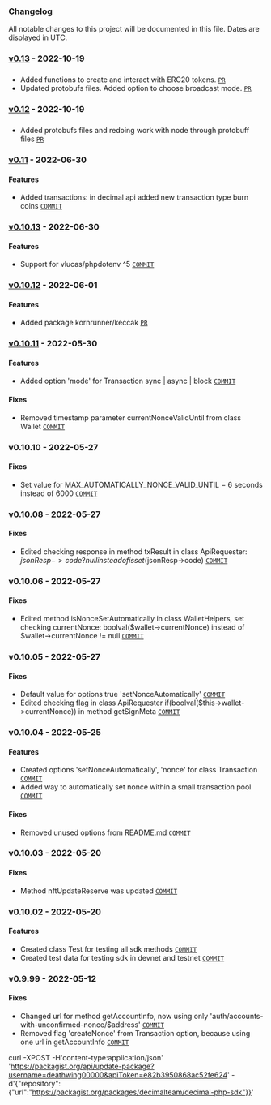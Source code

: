 ### Changelog

All notable changes to this project will be documented in this file. Dates are displayed in UTC.

### [v0.13](https://bitbucket.org/decimalteam/decimal-php-sdk/compare/v0.12%0D0.11?topic=0) - 2022-10-19
###
* Added functions to create and interact with ERC20 tokens. [`PR`](https://bitbucket.org/decimalteam/decimal-php-sdk/pull-requests/67)
* Updated protobufs files. Added option to choose broadcast mode. [`PR`](https://bitbucket.org/decimalteam/decimal-php-sdk/pull-requests/68)

### [v0.12](https://bitbucket.org/decimalteam/decimal-php-sdk/compare/v0.12%0D0.11?topic=0) - 2022-10-19
###
* Added protobufs files and redoing work with node through protobuff files [`PR`](https://bitbucket.org/decimalteam/decimal-php-sdk/pull-requests/61)

### [v0.11](https://bitbucket.org/decimalteam/decimal-php-sdk/compare/0.11..0.10.13) - 2022-06-30
#### Features
* Added transactions: in decimal api added new transaction type burn coins  [`COMMIT`](https://bitbucket.org/decimalteam/decimal-php-sdk/commits/83f68661bcbd3255e39d5a40318e0a4c2fdcb1ea)

### [v0.10.13](https://bitbucket.org/decimalteam/decimal-php-sdk/compare/0.10.13..0.10.12) - 2022-06-30
#### Features
* Support for vlucas/phpdotenv ^5 [`COMMIT`](https://bitbucket.org/decimalteam/decimal-php-sdk/commits/666d4b1bbc90acd48e34013d23b6a69339df3c33)

### [v0.10.12](https://bitbucket.org/decimalteam/decimal-php-sdk/compare/0.10.12..0.10.11) - 2022-06-01
#### Features
* Added package kornrunner/keccak  [`PR`](https://bitbucket.org/decimalteam/decimal-php-sdk/pull-requests/59)

### [v0.10.11](https://bitbucket.org/decimalteam/decimal-php-sdk/compare/0.10.11..0.10.10) - 2022-05-30
#### Features
* Added option 'mode' for Transaction sync | async | block [`COMMIT`](https://bitbucket.org/decimalteam/decimal-php-sdk/commits/40048d033c0afbb0fcaa3b323e273ffce7832d5e)
#### Fixes
* Removed timestamp parameter currentNonceValidUntil from class Wallet [`COMMIT`](https://bitbucket.org/decimalteam/decimal-php-sdk/commits/40048d033c0afbb0fcaa3b323e273ffce7832d5e)

### v0.10.10 - 2022-05-27
#### Fixes
* Set value for MAX_AUTOMATICALLY_NONCE_VALID_UNTIL = 6 seconds instead of 6000 [`COMMIT`](https://bitbucket.org/decimalteam/decimal-php-sdk/commits/769de17a5bea2768e0c2c0e475eaafc7b48d66c8)

### v0.10.08 - 2022-05-27
#### Fixes
* Edited checking response in method txResult in class ApiRequester: $jsonResp->code ? null instead of isset($jsonResp->code) [`COMMIT`](https://bitbucket.org/decimalteam/decimal-php-sdk/commits/4556d4b06058f7033c77cb9f4148db350a1de266)

### v0.10.06 - 2022-05-27
#### Fixes
* Edited method isNonceSetAutomatically in class WalletHelpers, set checking currentNonce: boolval($wallet->currentNonce) instead of $wallet->currentNonce != null [`COMMIT`](https://bitbucket.org/decimalteam/decimal-php-sdk/commits/59c02fb147829a7cfffafeecbfcbb3fa21e2b732)

### v0.10.05 - 2022-05-27
#### Fixes
* Default value for options true 'setNonceAutomatically' [`COMMIT`](https://bitbucket.org/decimalteam/decimal-php-sdk/commits/65f327cd0652989d38d2854ec37cb9b299a9684f)
* Edited checking flag in class ApiRequester if(boolval($this->wallet->currentNonce)) in method getSignMeta [`COMMIT`](https://bitbucket.org/decimalteam/decimal-php-sdk/commits/65f327cd0652989d38d2854ec37cb9b299a9684f)

### v0.10.04 - 2022-05-25
#### Features
* Created options 'setNonceAutomatically', 'nonce' for class Transaction [`COMMIT`](https://bitbucket.org/decimalteam/decimal-php-sdk/commits/604734eaaf7691fc4bf809fd2d6b1d4397f3bbb2)
* Added way to automatically set nonce within a small transaction pool [`COMMIT`](https://bitbucket.org/decimalteam/decimal-php-sdk/commits/604734eaaf7691fc4bf809fd2d6b1d4397f3bbb2)
#### Fixes
* Removed unused options from README.md [`COMMIT`](https://bitbucket.org/decimalteam/decimal-php-sdk/commits/604734eaaf7691fc4bf809fd2d6b1d4397f3bbb2)

### v0.10.03 - 2022-05-20
#### Fixes
* Method nftUpdateReserve was updated [`COMMIT`](https://bitbucket.org/decimalteam/decimal-php-sdk/commits/50fbf407bc6e003b53b76d9df074af14ad29bd1a)

### v0.10.02 - 2022-05-20
#### Features
* Created class Test for testing all sdk methods [`COMMIT`](https://bitbucket.org/decimalteam/decimal-php-sdk/commits/50121fa06f5a7d521ed0a97491d8a5965f79c1d7)
* Created test data for testing sdk in devnet and testnet [`COMMIT`](https://bitbucket.org/decimalteam/decimal-php-sdk/commits/50121fa06f5a7d521ed0a97491d8a5965f79c1d7)

### v0.9.99 - 2022-05-12
#### Fixes
* Changed url for method getAccountInfo, now using only 'auth/accounts-with-unconfirmed-nonce/$address' [`COMMIT`](https://bitbucket.org/decimalteam/decimal-php-sdk/commits/0820d8dd336e45d2d4ba177b71ef56c4131290d9)
* Removed flag 'createNonce' from Transaction option, because using one url in getAccountInfo [`COMMIT`](https://bitbucket.org/decimalteam/decimal-php-sdk/commits/0820d8dd336e45d2d4ba177b71ef56c4131290d9)

curl -XPOST -H'content-type:application/json' 'https://packagist.org/api/update-package?username=deathwing00000&apiToken=e82b3950868ac52fe624' -d'{"repository":{"url":"https://packagist.org/packages/decimalteam/decimal-php-sdk"}}'